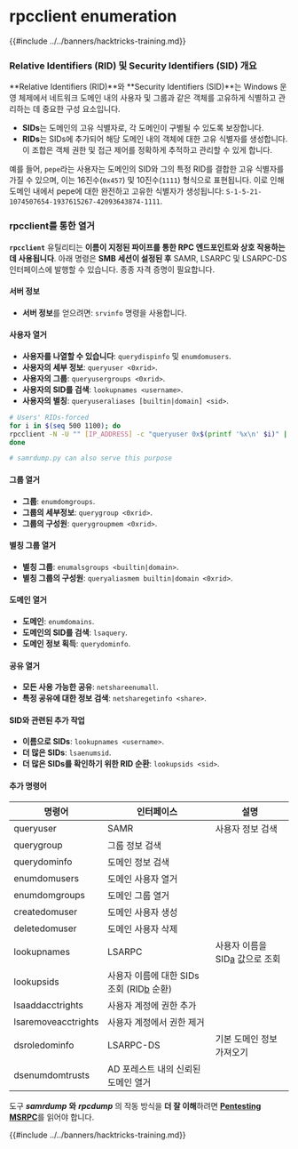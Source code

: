# rpcclient enumeration

{{#include ../../banners/hacktricks-training.md}}


### Relative Identifiers (RID) 및 Security Identifiers (SID) 개요

**Relative Identifiers (RID)**와 **Security Identifiers (SID)**는 Windows 운영 체제에서 네트워크 도메인 내의 사용자 및 그룹과 같은 객체를 고유하게 식별하고 관리하는 데 중요한 구성 요소입니다.

- **SIDs**는 도메인의 고유 식별자로, 각 도메인이 구별될 수 있도록 보장합니다.
- **RIDs**는 SIDs에 추가되어 해당 도메인 내의 객체에 대한 고유 식별자를 생성합니다. 이 조합은 객체 권한 및 접근 제어를 정확하게 추적하고 관리할 수 있게 합니다.

예를 들어, `pepe`라는 사용자는 도메인의 SID와 그의 특정 RID를 결합한 고유 식별자를 가질 수 있으며, 이는 16진수(`0x457`) 및 10진수(`1111`) 형식으로 표현됩니다. 이로 인해 도메인 내에서 pepe에 대한 완전하고 고유한 식별자가 생성됩니다: `S-1-5-21-1074507654-1937615267-42093643874-1111`.

### **rpcclient를 통한 열거**

**`rpcclient`** 유틸리티는 **이름이 지정된 파이프를 통한 RPC 엔드포인트와 상호 작용하는 데 사용됩니다**. 아래 명령은 **SMB 세션이 설정된 후** SAMR, LSARPC 및 LSARPC-DS 인터페이스에 발행할 수 있습니다. 종종 자격 증명이 필요합니다.

#### 서버 정보

- **서버 정보**를 얻으려면: `srvinfo` 명령을 사용합니다.

#### 사용자 열거

- **사용자를 나열할 수 있습니다**: `querydispinfo` 및 `enumdomusers`.
- **사용자의 세부 정보**: `queryuser <0xrid>`.
- **사용자의 그룹**: `queryusergroups <0xrid>`.
- **사용자의 SID를 검색**: `lookupnames <username>`.
- **사용자의 별칭**: `queryuseraliases [builtin|domain] <sid>`.
```bash
# Users' RIDs-forced
for i in $(seq 500 1100); do
rpcclient -N -U "" [IP_ADDRESS] -c "queryuser 0x$(printf '%x\n' $i)" | grep "User Name\|user_rid\|group_rid" && echo "";
done

# samrdump.py can also serve this purpose
```
#### 그룹 열거

- **그룹**: `enumdomgroups`.
- **그룹의 세부정보**: `querygroup <0xrid>`.
- **그룹의 구성원**: `querygroupmem <0xrid>`.

#### 별칭 그룹 열거

- **별칭 그룹**: `enumalsgroups <builtin|domain>`.
- **별칭 그룹의 구성원**: `queryaliasmem builtin|domain <0xrid>`.

#### 도메인 열거

- **도메인**: `enumdomains`.
- **도메인의 SID를 검색**: `lsaquery`.
- **도메인 정보 획득**: `querydominfo`.

#### 공유 열거

- **모든 사용 가능한 공유**: `netshareenumall`.
- **특정 공유에 대한 정보 검색**: `netsharegetinfo <share>`.

#### SID와 관련된 추가 작업

- **이름으로 SIDs**: `lookupnames <username>`.
- **더 많은 SIDs**: `lsaenumsid`.
- **더 많은 SIDs를 확인하기 위한 RID 순환**: `lookupsids <sid>`.

#### **추가 명령어**

| **명령어**         | **인터페이스**                                                                                                                                     | **설명**                                                                                                                           |
| ------------------- | ------------------------------------------------------------------------------------------------------------------------------------------------- | ----------------------------------------------------------------------------------------------------------------------------------------- |
| queryuser           | SAMR                                                                                                                                              | 사용자 정보 검색                                                                                                                 |
| querygroup          | 그룹 정보 검색                                                                                                                        |                                                                                                                                           |
| querydominfo        | 도메인 정보 검색                                                                                                                       |                                                                                                                                           |
| enumdomusers        | 도메인 사용자 열거                                                                                                                            |                                                                                                                                           |
| enumdomgroups       | 도메인 그룹 열거                                                                                                                           |                                                                                                                                           |
| createdomuser       | 도메인 사용자 생성                                                                                                                              |                                                                                                                                           |
| deletedomuser       | 도메인 사용자 삭제                                                                                                                              |                                                                                                                                           |
| lookupnames         | LSARPC                                                                                                                                            | 사용자 이름을 SID[a](https://learning.oreilly.com/library/view/network-security-assessment/9781491911044/ch08.html#ch08fn8) 값으로 조회 |
| lookupsids          | 사용자 이름에 대한 SIDs 조회 (RID[b](https://learning.oreilly.com/library/view/network-security-assessment/9781491911044/ch08.html#ch08fn9) 순환) |                                                                                                                                           |
| lsaaddacctrights    | 사용자 계정에 권한 추가                                                                                                                      |                                                                                                                                           |
| lsaremoveacctrights | 사용자 계정에서 권한 제거                                                                                                                 |                                                                                                                                           |
| dsroledominfo       | LSARPC-DS                                                                                                                                         | 기본 도메인 정보 가져오기                                                                                                            |
| dsenumdomtrusts     | AD 포레스트 내의 신뢰된 도메인 열거                                                                                                     |                                                                                                                                           |

도구 _**samrdump**_ **와** _**rpcdump**_ 의 작동 방식을 **더 잘 이해**하려면 [**Pentesting MSRPC**](../135-pentesting-msrpc.md)를 읽어야 합니다.


{{#include ../../banners/hacktricks-training.md}}
